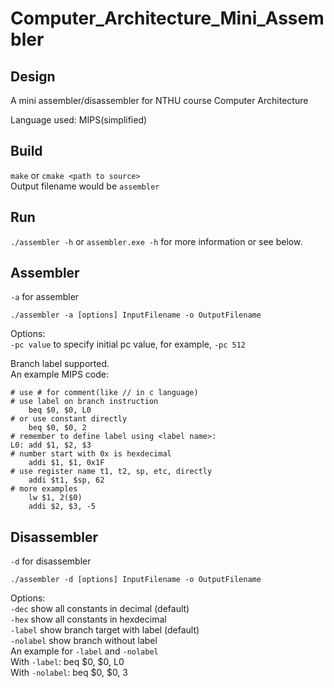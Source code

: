 # Computer_Architecture_Mini_Assembler

Design
------

A mini assembler/disassembler for NTHU course Computer Architecture

Language used: MIPS(simplified)

Build
-----
`make` or `cmake <path to source>`<br/>
Output filename would be `assembler`

Run
---
`./assembler -h` or `assembler.exe -h` for more information or see below.<br/>

Assembler
---------

`-a` for assembler<br/>

`./assembler -a [options] InputFilename -o OutputFilename`

Options:<br/>
`-pc value` to specify initial pc value, for example, `-pc 512`

Branch label supported.<br/>
An example MIPS code:<br/>
```
# use # for comment(like // in c language)
# use label on branch instruction
    beq $0, $0, L0
# or use constant directly
    beq $0, $0, 2
# remember to define label using <label name>:
L0: add $1, $2, $3
# number start with 0x is hexdecimal
    addi $1, $1, 0x1F
# use register name t1, t2, sp, etc, directly
    addi $t1, $sp, 62
# more examples
    lw $1, 2($0)
    addi $2, $3, -5
```

Disassembler
------------

`-d` for disassembler<br/>

`./assembler -d [options] InputFilename -o OutputFilename`

Options:<br/>
`-dec` show all constants in decimal (default)<br/>
`-hex` show all constants in hexdecimal<br/>
`-label` show branch target with label (default)<br/>
`-nolabel` show branch without label<br/>
An example for `-label` and `-nolabel`<br/>
With `-label`: beq $0, $0, L0<br/>
With `-nolabel`: beq $0, $0, 3
